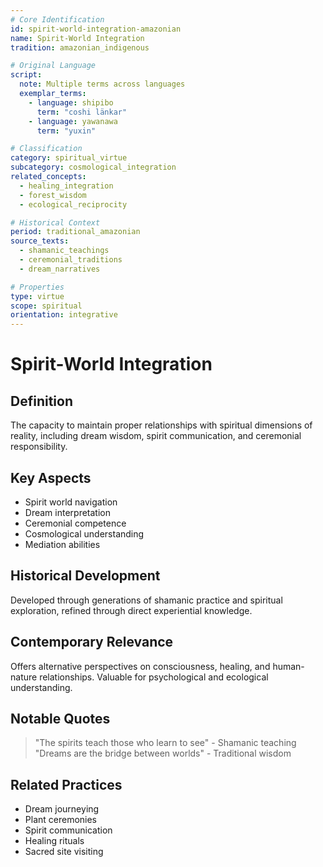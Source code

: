 ```yaml
---
# Core Identification
id: spirit-world-integration-amazonian
name: Spirit-World Integration
tradition: amazonian_indigenous

# Original Language
script:
  note: Multiple terms across languages
  exemplar_terms:
    - language: shipibo
      term: "coshi länkar"
    - language: yawanawa
      term: "yuxin"

# Classification
category: spiritual_virtue
subcategory: cosmological_integration
related_concepts:
  - healing_integration
  - forest_wisdom
  - ecological_reciprocity

# Historical Context
period: traditional_amazonian
source_texts:
  - shamanic_teachings
  - ceremonial_traditions
  - dream_narratives

# Properties
type: virtue
scope: spiritual
orientation: integrative
---
```


# Spirit-World Integration

## Definition
The capacity to maintain proper relationships with spiritual dimensions of reality, including dream wisdom, spirit communication, and ceremonial responsibility.

## Key Aspects
- Spirit world navigation
- Dream interpretation
- Ceremonial competence
- Cosmological understanding
- Mediation abilities

## Historical Development
Developed through generations of shamanic practice and spiritual exploration, refined through direct experiential knowledge.

## Contemporary Relevance
Offers alternative perspectives on consciousness, healing, and human-nature relationships. Valuable for psychological and ecological understanding.

## Notable Quotes
> "The spirits teach those who learn to see" - Shamanic teaching
> "Dreams are the bridge between worlds" - Traditional wisdom

## Related Practices
- Dream journeying
- Plant ceremonies
- Spirit communication
- Healing rituals
- Sacred site visiting